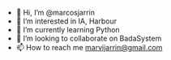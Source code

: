 - 👋 Hi, I’m @marcosjarrin
- 👀 I’m interested in IA, Harbour
- 🌱 I’m currently learning Python
- 💞️ I’m looking to collaborate on BadaSystem
- 📫 How to reach me marvijarrin@gmail.com

<!---
marcosjarrin/marcosjarrin is a ✨ special ✨ repository because its `README.md` (this file) appears on your GitHub profile.
You can click the Preview link to take a look at your changes.
--->
